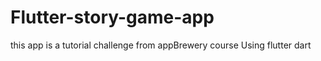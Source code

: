 # Flutter-story-game-app

this app is a tutorial challenge from appBrewery course
Using flutter dart

